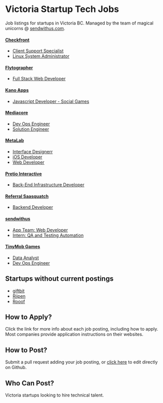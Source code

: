 # Victoria Startup Tech Jobs

Job listings for startups in Victoria BC. Managed by the team of magical unicorns @ [sendwithus.com](http://sendwithus.com).

#### [Checkfront](https://www.checkfront.com/)
* [Client Support Specialist](http://checkfront.workable.com/jobs/27727)
* [Linux System Administrator](https://www.checkfront.com/careers/linux-system-administrator-wanted)

#### [Flytographer](http://www.flytographer.com/)
* [Full Stack Web Developer](http://www.flytographer.com/jobs)

#### [Kano Apps](http://www.kanoapps.com/)
* [Javascript Developer - Social Games](http://www.kanoapps.com/software-developer/)

#### [Mediacore](http://www.mediacore.com/)
* [Dev Ops Engineer](https://mediacore.bamboohr.com/jobs/view.php?id=7)
* [Solution Engineer](https://mediacore.bamboohr.com/jobs/view.php?id=9)

#### [MetaLab](http://metalab.co/)
* [Interface Designerr](http://metalab.co/careers/)
* [iOS Developer](http://metalab.co/careers/)
* [Web Developer](http://metalab.co/careers/)

#### [Pretio Interactive](https://www.pretio.in/)
* [Back-End Infrastructure Developer](https://www.pretio.in/jobs/back-end-infrastructure-developer/)

#### [Referral Saasquatch](http://www.referralsaasquatch.com/)
* [Backend Developer](http://www.referralsaasquatch.com/careers/#op-35157-backend-developer)

#### [sendwithus](https://www.sendwithus.com)
* [App Team: Web Developer](https://github.com/sendwithus/jobs/blob/master/app_team_web_developer.md)
* [Intern: QA and Testing Automation](https://github.com/sendwithus/jobs/blob/master/intern_test_automation.md)

#### [TinyMob Games](http://tinymobgames.com/)
* [Data Analyst](http://tinymobgames.com/data-analyst.html)
* [Dev Ops Engineer](http://tinymobgames.com/devops-engineer-contract.html)


## Startups without current postings
* [giftbit](https://www.giftbit.com/)
* [Riipen](https://riipen.com/)
* [Rooof](https://www.rooof.com/)


## How to Apply?
Click the link for more info about each job posting, including how to apply. Most companies provide application instructions on their websites. 


## How to Post?
Submit a pull request adding your job posting, or [click here](https://github.com/vicstartups/jobs/edit/master/README.md) to edit directly on Github.


## Who Can Post?
Victoria startups looking to hire technical talent.
